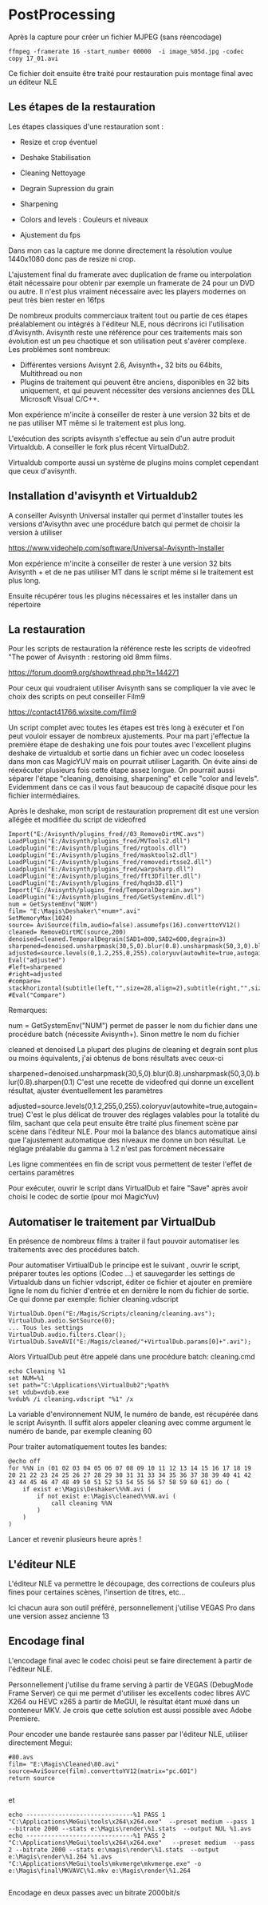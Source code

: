 # PostProcessing

Après la capture pour créer un fichier MJPEG (sans réencodage)

 	ffmpeg -framerate 16 -start_number 00000  -i image_%05d.jpg -codec copy 17_01.avi

Ce fichier doit ensuite être traité pour restauration puis montage final avec un éditeur NLE

## Les étapes de la restauration

Les étapes classiques d'une restauration sont :

- Resize et crop éventuel

- Deshake Stabilisation
- Cleaning Nettoyage 
- Degrain Supression du grain
- Sharpening
- Colors and levels : Couleurs et niveaux
- Ajustement du fps

Dans mon cas la capture me donne directement la résolution voulue 1440x1080 donc pas de resize ni crop.

L'ajustement final du framerate avec duplication de frame ou interpolation était nécessaire pour obtenir par exemple un framerate de 24 pour un DVD ou autre. Il n'est plus vraiment nécessaire avec les players modernes on peut très bien rester en 16fps

De nombreux produits commerciaux  traitent tout ou partie de ces étapes préalablement ou intégrés à l'éditeur NLE, nous décrirons ici l'utilisation d'Avisynth. Avisynth reste une référence pour ces traitements mais son évolution est un peu chaotique et son utilisation peut s'avérer complexe. Les problèmes sont nombreux:

- Différentes versions Avisynt 2.6, Avisynth+,  32 bits ou 64bits, Multithread ou non
- Plugins de traitement qui peuvent être anciens, disponibles en 32 bits uniquement, et qui peuvent nécessiter des versions anciennes des DLL Microsoft Visual C/C++.

Mon expérience m'incite à conseiller de rester à une version 32 bits et de ne pas utiliser MT même si le traitement est plus long.

L'exécution des scripts avisynth s'effectue au sein d'un autre produit Virtualdub. A conseiller le fork plus récent VirtualDub2.

Virtualdub comporte aussi un système de plugins moins complet cependant que ceux d'avisynth.

## Installation d'avisynth et Virtualdub2

A conseiller Avisynth Universal installer qui permet d'installer toutes les versions d'Avisythn avec une procédure batch qui permet de choisir la version à utiliser

https://www.videohelp.com/software/Universal-Avisynth-Installer

Mon expérience m'incite à conseiller de rester à une version 32 bits Avisynth + et de ne pas utiliser MT dans le script même si le traitement est plus long.

Ensuite récupérer tous les plugins nécessaires et les installer dans un répertoire

## La restauration

Pour les scripts de restauration la référence reste les scripts de videofred "The power of Avisynth : restoring old 8mm films.

https://forum.doom9.org/showthread.php?t=144271

Pour ceux qui voudraient utiliser Avisynth sans se compliquer la vie avec le choix des scripts on peut conseiller Film9

https://contact41766.wixsite.com/film9

Un script complet avec toutes les étapes est très long à exécuter et l'on peut vouloir essayer de nombreux ajustements. Pour ma part j'effectue la première étape de deshaking une fois pour toutes avec l'excellent plugins deshake de virtualdub et sortie dans un fichier avec un codec looseless dans mon cas MagicYUV mais on pourrait utiliser Lagarith. On évite ainsi de réexécuter plusieurs fois cette étape assez longue. On pourrait aussi séparer l'étape "cleaning, denoising, sharpening" et celle "color and levels". Evidemment dans ce cas il vous faut beaucoup de capacité disque pour les fichier intermédiaires.

Après le deshake, mon script de restauration proprement dit  est une version allégée et modifiée du script de videofred

```
Import("E:/Avisynth/plugins_fred//03_RemoveDirtMC.avs")
LoadPlugin("E:/Avisynth/plugins_fred/MVTools2.dll")
Loadplugin("E:/Avisynth/plugins_fred/rgtools.dll")
Loadplugin("E:/Avisynth/plugins_fred/masktools2.dll")
LoadPlugin("E:/Avisynth/plugins_fred/removedirtsse2.dll")
Loadplugin("E:/Avisynth/plugins_fred/warpsharp.dll")
LoadPlugin("E:/Avisynth/plugins_fred/fft3Dfilter.dll")
LoadPlugin("E:/Avisynth/plugins_fred/hqdn3D.dll")
Import("E:/Avisynth/plugins_fred/TemporalDegrain.avs")
LoadPlugin("E:/Avisynth/plugins_fred/GetSystemEnv.dll")
num = GetSystemEnv("NUM")
film= "E:\Magis\Deshaker\"+num+".avi"
SetMemoryMax(1024)
source= AviSource(film,audio=false).assumefps(16).converttoYV12()
cleaned= RemoveDirtMC(source,200)
denoised=cleaned.TemporalDegrain(SAD1=800,SAD2=600,degrain=3)  
sharpened=denoised.unsharpmask(30,5,0).blur(0.8).unsharpmask(50,3,0).blur(0.8).sharpen(0.1)
adjusted=source.levels(0,1.2,255,0,255).coloryuv(autowhite=true,autogain=true)
Eval("adjusted")
#left=sharpened
#right=adjusted
#compare= stackhorizontal(subtitle(left,"",size=28,align=2),subtitle(right,"",size=28,align=2))
#Eval("Compare")

```

Remarques:

num = GetSystemEnv("NUM")
permet de passer le nom du fichier dans une procédure batch (nécessite Avisynth+). Sinon mettre le nom du fichier 

cleaned et denoised
La plupart des plugins de cleaning et degrain sont plus ou moins équivalents, j'ai obtenus de bons résultats avec ceux-ci

sharpened=denoised.unsharpmask(30,5,0).blur(0.8).unsharpmask(50,3,0).blur(0.8).sharpen(0.1)
C'est une recette  de videofred  qui donne un excellent résultat, ajuster éventuellement les paramètres

adjusted=source.levels(0,1.2,255,0,255).coloryuv(autowhite=true,autogain=true)
C'est le plus délicat de trouver des réglages valables pour la totalité du film, sachant que cela peut ensuite être traité plus finement scène par scène dans l'éditeur NLE.  Pour moi la balance des blancs automatique ainsi que l'ajustement automatique des niveaux me donne un bon résultat.  Le réglage préalable du gamma à 1.2 n'est pas forcément nécessaire

Les ligne commentées en fin de script vous permettent de tester l'effet de certains paramètres

Pour exécuter, ouvrir le script dans VirtualDub et faire "Save" après avoir choisi le codec de sortie (pour moi MagicYuv)



## Automatiser le traitement par VirtualDub

En présence de nombreux films à traiter il faut pouvoir automatiser les traitements avec des procédures batch.

Pour automatiser VirtiualDub le principe est le suivant , ouvrir le script, préparer toutes les options (Codec ...) et sauvegarder les settings de Virtualdub dans un fichier vdscript, éditer ce fichier et ajouter en première ligne le nom du fichier d'entrée et en dernière le nom du fichier de sortie. Ce qui donne par exemple:  fichier cleaning.vdscript

```
VirtualDub.Open("E:/Magis/Scripts/cleaning/cleaning.avs");
VirtualDub.audio.SetSource(0);
... Tous les settings
VirtualDub.audio.filters.Clear();
VirtualDub.SaveAVI("E:/Magis/cleaned/"+VirtualDub.params[0]+".avi");
```

Alors VirtualDub peut être appelé dans une procédure batch:  cleaning.cmd

```
echo Cleaning %1
set NUM=%1
set path="C:\Applications\VirtualDub2";%path%
set vdub=vdub.exe
%vdub% /i cleaning.vdscript "%1" /x  
```

La variable d'environnement NUM, le numéro de bande, est récupérée dans le script Avisynth.
Il suffit alors appeler cleaning avec comme argument le numéro de bande, par exemple cleaning 60

Pour traiter automatiquement toutes les bandes:

```
@echo off
for %%N in (01 02 03 04 05 06 07 08 09 10 11 12 13 14 15 16 17 18 19 20 21 22 23 24 25 26 27 28 29 30 31 31 33 34 35 36 37 38 39 40 41 42 43 44 45 46 47 48 49 50 51 52 53 54 55 56 57 58 59 60 61) do (
	if exist e:\Magis\Deshaker\%%N.avi (
 		if not exist e:\Magis\cleaned\%%N.avi (
			call cleaning %%N
		)
	)
)
```

Lancer et revenir plusieurs heure après !

## L'éditeur NLE

L'éditeur NLE va permettre le découpage, des corrections de couleurs plus fines pour certaines scènes,  l'insertion de titres, etc...

Ici chacun aura son outil préféré, personnellement j'utilise VEGAS Pro dans une version assez ancienne 13

## Encodage final

L'encodage final avec le codec choisi peut se faire directement à partir de l'éditeur NLE.

Personnellement j'utilise du frame serving à partir de VEGAS (DebugMode Frame Server) ce qui me permet d'utiliser les excellents codec libres AVC X264 ou HEVC x265 à partir de MeGUI, le résultat étant muxé dans un conteneur  MKV. Je crois que cette solution est aussi possible avec Adobe Premiere.

Pour encoder une bande restaurée sans passer par l'éditeur NLE, utiliser directement Megui:

```
#80.avs
film= "E:\Magis\Cleaned\80.avi"
source=AviSource(film).converttoYV12(matrix="pc.601")
return source


```

et

```
echo ------------------------------%1 PASS 1
"C:\Applications\MeGui\tools\x264\x264.exe"  --preset medium --pass 1 --bitrate 2000 --stats e:\Magis\render\%1.stats  --output NUL %1.avs
echo ------------------------------%1 PASS 2
"C:\Applications\MeGui\tools\x264\x264.exe"   --preset medium  --pass 2 --bitrate 2000 --stats e:\magis\render\%1.stats  --output e:\Magis\render\%1.264 %1.avs 
"C:\Applications\MeGui\tools\mkvmerge\mkvmerge.exe" -o e:\Magis\final\MKVAVC\%1.mkv e:\Magis\render\%1.264 


```

Encodage en deux passes avec un bitrate 2000bit/s

